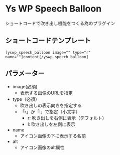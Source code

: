 # Ys WP Speech Balloon

ショートコードで吹き出し機能をつくる為のプラグイン

## ショートコードテンプレート

```
[yswp_speech_balloon image="" type="r" name=""]content[/yswp_speech_balloon]
```

## パラメーター

- image(必須)
  - 表示する画像のURLを指定
- type（必須）
  - 吹き出しの表示向きを指定する
  - 「r」か「l」で指定（小文字）
    - r: 吹き出しを右側に表示（デフォルト）
    - l: 吹き出しを左側に表示
- name
  - アイコン画像の下に表示する名前
- alt
  - アイコン画像のalt属性


